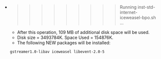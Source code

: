 * >>>>>>>>> Running inst-std-internet-iceweasel-bpo.sh ...
  * After this operation, 109 MB of additional disk space will be used.
  * Disk size = 3493784K. Space Used = 154876K.
  * The following NEW packages will be installed:
  ```bash
  gstreamer1.0-libav iceweasel libevent-2.0-5
  ```
